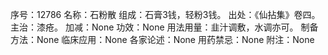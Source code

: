 序号：12786
名称：石粉散
组成：石膏3钱，轻粉3钱。
出处：《仙拈集》卷四。
主治：漆疮。
加减：None
功效：None
用法用量：韭汁调敷，水调亦可。
制备方法：None
临床应用：None
各家论述：None
用药禁忌：None
附注：None

